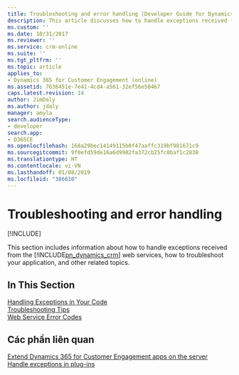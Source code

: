 ```yaml
---
title: Troubleshooting and error handling (Developer Guide for Dynamics 365 for Customer Engagement)| MicrosoftDocs
description: This article discusses how to handle exceptions received from the Dynamics 365 for Customer Engagement web services and how to troubleshoot your application
ms.custom: ''
ms.date: 10/31/2017
ms.reviewer: ''
ms.service: crm-online
ms.suite: ''
ms.tgt_pltfrm: ''
ms.topic: article
applies_to:
- Dynamics 365 for Customer Engagement (online)
ms.assetid: 7636451e-7e41-4cd4-a561-32ef56e50467
caps.latest.revision: 14
author: JimDaly
ms.author: jdaly
manager: amyla
search.audienceType:
- developer
search.app:
- D365CE
ms.openlocfilehash: 168a29bec14149115b0f47aaffc319bf981671c9
ms.sourcegitcommit: 9f0efd59de16a6d9902fa372cb25fc0baf1c2838
ms.translationtype: HT
ms.contentlocale: vi-VN
ms.lasthandoff: 01/08/2019
ms.locfileid: "386610"
---
```

# <a name="troubleshooting-and-error-handling"></a>Troubleshooting and error handling

[!INCLUDE[](../../includes/cc_applies_to_update_9_0_0.md)]

This section includes information about how to handle exceptions received from the [!INCLUDE[pn_dynamics_crm](../../includes/pn-dynamics-crm.md)] web services, how to troubleshoot your application, and other related topics.  
  
## <a name="in-this-section"></a>In This Section  
 [Handling Exceptions in Your Code](handle-exceptions-code.md)<br />
 [Troubleshooting Tips](troubleshooting-tips.md)<br />
 [Web Service Error Codes](web-service-error-codes.md)
  
## <a name="related-sections"></a>Các phần liên quan  
 [Extend Dynamics 365 for Customer Engagement apps on the server](../extend-dynamics-365-server.md)<br />
 [Handle exceptions in plug-ins](../handle-exceptions-plugins.md)
